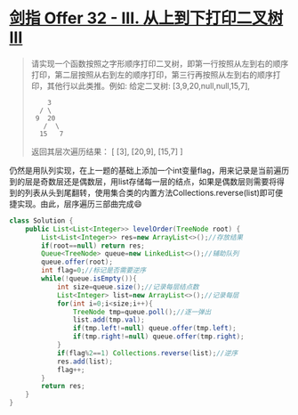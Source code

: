 # [剑指 Offer 32 - III. 从上到下打印二叉树 III](https://leetcode-cn.com/problems/cong-shang-dao-xia-da-yin-er-cha-shu-iii-lcof/)

>请实现一个函数按照之字形顺序打印二叉树，即第一行按照从左到右的顺序打印，第二层按照从右到左的顺序打印，第三行再按照从左到右的顺序打印，其他行以此类推。例如:
>给定二叉树: [3,9,20,null,null,15,7],
>
>    	  3
>    	/ \
>      9  20
>        /  \
>       15   7
>    返回其层次遍历结果：
>    [
>      [3],
>      [20,9],
>      [15,7]
>    ]

仍然是用队列实现，在上一题的基础上添加一个int变量flag，用来记录是当前遍历到的层是奇数层还是偶数层，用list存储每一层的结点，如果是偶数层则需要将得到的列表从头到尾翻转，使用集合类的内置方法Collections.reverse(list)即可便捷实现。由此，层序遍历三部曲完成😄

~~~java
class Solution {
    public List<List<Integer>> levelOrder(TreeNode root) {
        List<List<Integer>> res=new ArrayList<>();//存放结果
        if(root==null) return res;
        Queue<TreeNode> queue=new LinkedList<>();//辅助队列
        queue.offer(root);
        int flag=0;//标记是否需要逆序
        while(!queue.isEmpty()){
            int size=queue.size();//记录每层结点数
            List<Integer> list=new ArrayList<>();//记录每层
            for(int i=0;i<size;i++){
                TreeNode tmp=queue.poll();//逐一弹出
                list.add(tmp.val);
                if(tmp.left!=null) queue.offer(tmp.left);
                if(tmp.right!=null) queue.offer(tmp.right);
            }
            if(flag%2==1) Collections.reverse(list);//逆序
            res.add(list);
            flag++;
        }
        return res;
    }
}
~~~